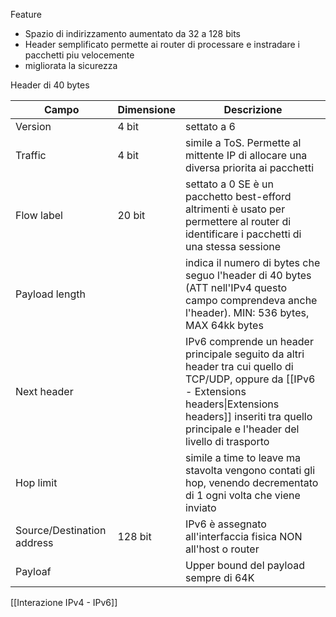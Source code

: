 Feature
- Spazio di indirizzamento aumentato da 32 a 128 bits
- Header semplificato permette ai router di processare e instradare i pacchetti piu velocemente
- migliorata la sicurezza

Header di 40 bytes

| Campo                      | Dimensione | Descrizione                                                                                                                                                                                                           |
| -------------------------- | ---------- | --------------------------------------------------------------------------------------------------------------------------------------------------------------------------------------------------------------------- |
| Version                    | 4 bit      | settato a 6                                                                                                                                                                                                           |
| Traffic                    | 4 bit      | simile a ToS. Permette al mittente IP di allocare una diversa priorita ai pacchetti                                                                                                                                   |
| Flow label                 | 20 bit     | settato a 0 SE è un pacchetto best-efford altrimenti è usato per permettere al router di identificare i pacchetti di una stessa sessione                                                                              |
| Payload length             |            | indica il numero di bytes che seguo l'header di 40 bytes (ATT nell'IPv4 questo campo comprendeva anche l'header). MIN: 536 bytes, MAX 64kk bytes                                                                      |
| Next header                |            | IPv6 comprende un header principale seguito da altri header tra cui quello di TCP/UDP, oppure da [[IPv6 - Extensions headers\|Extensions headers]] inseriti tra quello principale e l'header del livello di trasporto |
| Hop limit                  |            | simile a time to leave ma stavolta vengono contati gli hop, venendo decrementato di 1 ogni volta che viene inviato                                                                                                    |
| Source/Destination address | 128 bit    | IPv6 è assegnato all'interfaccia fisica NON all'host o router                                                                                                                                                         |
| Payloaf                           |            | Upper bound del payload sempre di 64K                                                                                                                                                                                                                      |

[[Interazione IPv4 - IPv6]]